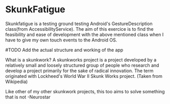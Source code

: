 # SkunkFatigue
Skunkfatigue is a testing ground testing Android's GestureDescription class(from AccessibilityService). The aim of this exercice is to find
the feasibility and ease of development with the above mentioned class when I have to give my own touch events to the Android OS.

#TODO
Add the actual structure and working of the app


What is a skunkwork?
A skunkworks project is a project developed by a relatively small and loosely structured group
of people who research and develop a project primarily for the sake of
radical innovation. The term originated with Lockheed's World War II Skunk Works project.
(Taken from Wikipedia)

Like other of my other skunkwork projects, this too aims to solve something that is not 
-Neurostar
